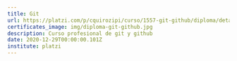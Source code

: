 ```yaml
---
title: Git
url: https://platzi.com/p/cquirozipi/curso/1557-git-github/diploma/detalle/
certificates_image: img/diploma-git-github.jpg
description: Curso profesional de git y github
date: 2020-12-29T00:00:00.101Z
institute: platzi
---
```

